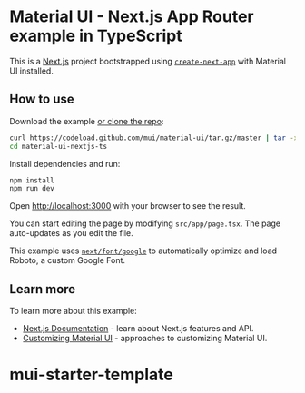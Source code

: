 # Material UI - Next.js App Router example in TypeScript

This is a [Next.js](https://nextjs.org/) project bootstrapped using [`create-next-app`](https://github.com/vercel/next.js/tree/canary/packages/create-next-app) with Material UI installed.

## How to use

Download the example [or clone the repo](https://github.com/mui/material-ui):

<!-- #default-branch-switch -->

```bash
curl https://codeload.github.com/mui/material-ui/tar.gz/master | tar -xz --strip=2  material-ui-master/examples/material-ui-nextjs-ts
cd material-ui-nextjs-ts
```

Install dependencies and run:

```bash
npm install
npm run dev
```

Open [http://localhost:3000](http://localhost:3000) with your browser to see the result.

You can start editing the page by modifying `src/app/page.tsx`. The page auto-updates as you edit the file.

This example uses [`next/font/google`](https://nextjs.org/docs/app/building-your-application/optimizing/fonts#google-fonts) to automatically optimize and load Roboto, a custom Google Font.

## Learn more

To learn more about this example:

- [Next.js Documentation](https://nextjs.org/docs) - learn about Next.js features and API.
- [Customizing Material UI](https://mui.com/material-ui/customization/how-to-customize/) - approaches to customizing Material UI.
# mui-starter-template
